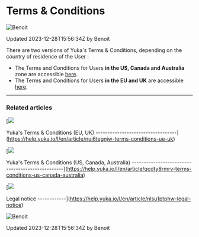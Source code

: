 Terms & Conditions
==================

![Benoit](https://files.helpdocs.io/n0njida9x8/other/1574088362284/03-mg-1925-1.jpg)

Updated 2023-12-28T15:56:34Z by Benoit

There are two versions of Yuka's Terms & Conditions, depending on the country of residence of the User :

* The Terms and Conditions for Users **in the US, Canada and Australia** zone are accessible [here](https://help.yuka.io/l/en/article/qcdty8rmrv/).
* The Terms and Conditions for Users **in the EU and UK** are accessible [here](https://help.yuka.io/l/en/article/nui6tegnjw/).

* * *

### Related articles

[![](https://files.helpdocs.io/n0njida9x8/articles/tu0my38nn5/1617283820093/bullet.svg)

Yuka's Terms & Conditions (EU, UK)
----------------------------------](https://help.yuka.io/l/en/article/nui6tegnjw-terms-conditions-ue-uk)

[![](https://files.helpdocs.io/n0njida9x8/articles/tu0my38nn5/1617283820093/bullet.svg)

Yuka's Terms & Conditions (US, Canada, Australia)
-------------------------------------------------](https://help.yuka.io/l/en/article/qcdty8rmrv-terms-conditions-us-canada-australia)

[![](https://files.helpdocs.io/n0njida9x8/articles/tu0my38nn5/1617283820093/bullet.svg)

Legal notice
------------](https://help.yuka.io/l/en/article/nlsu1ptphw-legal-notice)

![Benoit](https://files.helpdocs.io/n0njida9x8/other/1574088362284/03-mg-1925-1.jpg)

Updated 2023-12-28T15:56:34Z by Benoit
